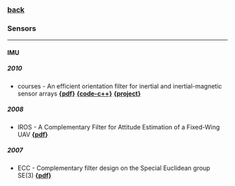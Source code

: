 ### [back](README.md)

### Sensors

---
#### IMU
##### 2010
- courses - An efficient orientation filter for inertial and inertial-magnetic sensor arrays [**{pdf}**](https://courses.cs.washington.edu/courses/cse474/17wi/labs/l4/madgwick_internal_report.pdf) [**{code-c++}**](https://github.com/xioTechnologies/Fusion) [**{project}**](https://x-io.co.uk/open-source-imu-and-ahrs-algorithms/)

##### 2008
- IROS - A Complementary Filter for Attitude Estimation of a Fixed-Wing UAV [**{pdf}**](https://users.cecs.anu.edu.au/~Jonghyuk.Kim/pdf/2008_Euston_iros_v1.04.pdf)

##### 2007
- ECC - Complementary filter design on the Special Euclidean group SE(3) [**{pdf}**](https://users.cecs.anu.edu.au/~Grant.Baldwin/papers/Baldwin07complementary.pdf)
